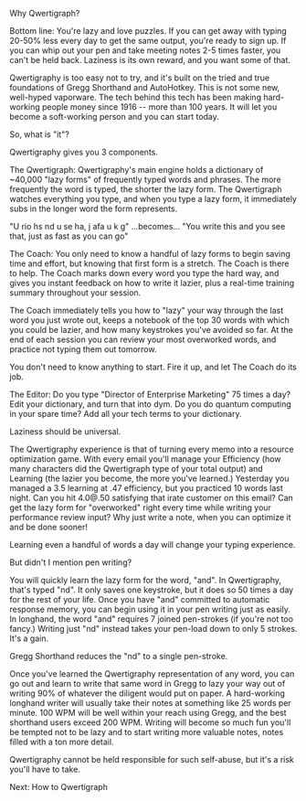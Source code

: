 Why Qwertigraph?

Bottom line: You're lazy and love puzzles. If you can get away with typing 20-50% less every day to get the same output, you're ready to sign up. If you can whip out your pen and take meeting notes 2-5 times faster, you can't be held back. Laziness is its own reward, and you want some of that. 

Qwertigraphy is too easy not to try, and it's built on the tried and true foundations of Gregg Shorthand and AutoHotkey. This is not some new, well-hyped vaporware. The tech behind this tech has been making hard-working people money since 1916 -- more than 100 years. It will let you become a soft-working person and you can start today.

So, what is "it"?

Qwertigraphy gives you 3 components. 

The Qwertigraph: Qwertigraphy's main engine holds a dictionary of ~40,000 "lazy forms" of frequently typed words and phrases. The more frequently the word is typed, the shorter the lazy form. The Qwertigraph watches everything you type, and when you type a lazy form, it immediately subs in the longer word the form represents. 

"U rio hs nd u se ha, j afa u k g"
...becomes...
"You write this and you see that, just as fast as you can go"

The Coach: You only need to know a handful of lazy forms to begin saving time and effort, but knowing that first form is a stretch. The Coach is there to help. The Coach marks down every word you type the hard way, and gives you instant feedback on how to write it lazier, plus a real-time training summary throughout your session. 

The Coach immediately tells you how to "lazy" your way through the last word you just wrote out, keeps a notebook of the top 30 words with which you could be lazier, and how many keystrokes you've avoided so far. At the end of each session you can review your most overworked words, and practice not typing them out tomorrow. 

You don't need to know anything to start. Fire it up, and let The Coach do its job. 

The Editor: Do you type "Director of Enterprise Marketing" 75 times a day? Edit your dictionary, and turn that into dym. Do you do quantum computing in your spare time? Add all your tech terms to your dictionary. 

Laziness should be universal. 

The Qwertigraphy experience is that of turning every memo into a resource optimization game. With every email you'll manage your Efficiency (how many characters did the Qwertigraph type of your total output) and Learning (the lazier you become, the more you've learned.) Yesterday you managed a 3.5 learning at .47 efficiency, but you practiced 10 words last night. Can you hit 4.0@.50 satisfying that irate customer on this email? Can get the lazy form for "overworked" right every time while writing your performance review input? Why just write a note, when you can optimize it and be done sooner!

Learning even a handful of words a day will change your typing experience. 

But didn't I mention pen writing?

You will quickly learn the lazy form for the word, "and". In Qwertigraphy, that's typed "nd". It only saves one keystroke, but it does so 50 times a day for the rest of your life. Once you have "and" committed to automatic response memory, you can begin using it in your pen writing just as easily. In longhand, the word "and" requires 7 joined pen-strokes (if you're not too fancy.) Writing just "nd" instead takes your pen-load down to only 5 strokes. It's a gain. 

Gregg Shorthand reduces the "nd" to a single pen-stroke. 

Once you've learned the Qwertigraphy representation of any word, you can go out and learn to write that same word in Gregg to lazy your way out of writing 90% of whatever the diligent would put on paper. A hard-working longhand writer will usually take their notes at something like 25 words per minute. 100 WPM will be well within your reach using Gregg, and the best shorthand users exceed 200 WPM. Writing will become so much fun you'll be tempted not to be lazy and to start writing more valuable notes, notes filled with a ton more detail. 

Qwertigraphy cannot be held responsible for such self-abuse, but it's a risk you'll have to take. 

Next: How to Qwertigraph